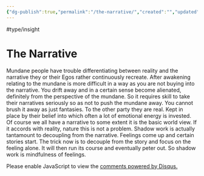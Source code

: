 ```yaml
---
{"dg-publish":true,"permalink":"/the-narrative/","created":"","updated":""}
---
```



<!-- Google tag (gtag.js) --> <script async src="https://www.googletagmanager.com/gtag/js?id=G-VTS8P5L3R1"></script> <script> window.dataLayer = window.dataLayer || []; function gtag(){dataLayer.push(arguments);} gtag('js', new Date()); gtag('config', 'G-VTS8P5L3R1'); </script>


#type/insight 

# The Narrative

Mundane people have trouble differentiating between reality and the narrative they  or their Egos rather continuously recreate. After awakening relating to the mundane is more difficult in a way as you are not buying into the narrative. You drift away and in a certain sense become alienated, definitely from the perspective of the mundane. So it requires skill to take their narratives seriously so as not to push the mundane away. You cannot brush it away as just fantasies. To the other party they are real. Kept in place by their belief into which often a lot of emotional energy is invested.  Of course we all have a narrative to some extent it is the basic world view. If it accords with reality, nature this is not a problem.
Shadow work is actually tantamount to decoupling from the narrative. Feelings come up and certain stories start. The trick now is to decouple from the story and focus on the feeling alone. It will then run its course and eventually peter out. So shadow work is mindfulness of feelings. 

<div id="disqus_thread"></div>
<script>
    /**
    *  RECOMMENDED CONFIGURATION VARIABLES: EDIT AND UNCOMMENT THE SECTION BELOW TO INSERT DYNAMIC VALUES FROM YOUR PLATFORM OR CMS.
    *  LEARN WHY DEFINING THESE VARIABLES IS IMPORTANT: https://disqus.com/admin/universalcode/#configuration-variables    */
    /*
    var disqus_config = function () {
    this.page.url = PAGE_URL;  // Replace PAGE_URL with your page's canonical URL variable
    this.page.identifier = PAGE_IDENTIFIER; // Replace PAGE_IDENTIFIER with your page's unique identifier variable
    };
    */
    (function() { // DON'T EDIT BELOW THIS LINE
    var d = document, s = d.createElement('script');
    s.src = 'https://www-spiritual-garden-com.disqus.com/embed.js';
    s.setAttribute('data-timestamp', +new Date());
    (d.head || d.body).appendChild(s);
    })();
</script>
<noscript>Please enable JavaScript to view the <a href="https://disqus.com/?ref_noscript">comments powered by Disqus.</a></noscript>



